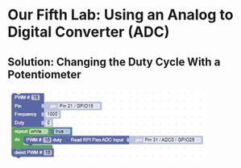 # Our Fifth Lab: Using an Analog to Digital Converter (ADC)

## Solution: Changing the Duty Cycle With a Potentiometer

![Lab 5 Solution](./img/lab5Challenge.jpg)